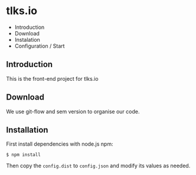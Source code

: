 # tlks.io

* Introduction
* Download
* Instalation
* Configuration / Start

## Introduction

This is the front-end project for tlks.io

## Download

We use git-flow and sem version to organise our code.

## Installation

First install dependencies with node.js npm:

```
$ npm install
```

Then copy the `config.dist` to `config.json` and modify its values as needed.
